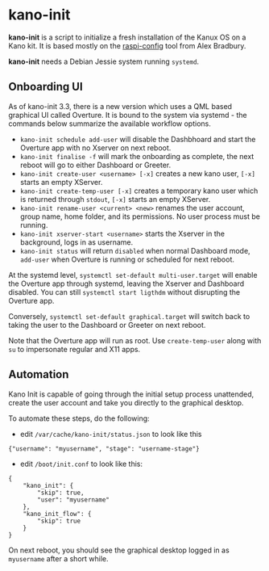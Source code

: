 # kano-init

**kano-init** is a script to initialize a fresh installation of the Kanux OS
on a Kano kit. It is based mostly on the [raspi-config](https://github.com/asb/raspi-config)
tool from Alex Bradbury.

**kano-init** needs a Debian Jessie system running `systemd`.

## Onboarding UI

As of kano-init 3.3, there is a new version which uses a QML based graphical UI called Overture.
It is bound to the system via systemd - the commands below summarize the available workflow options.

 * `kano-init schedule add-user` will disable the Dashbhoard and start the Overture app with no Xserver on next reboot.
 * `kano-init finalise -f` will mark the onboarding as complete, the next reboot will go to either Dashboard or Greeter.
 * `kano-init create-user <username> [-x]` creates a new kano user, `[-x]` starts an empty XServer.
 * `kano-init create-temp-user [-x]` creates a temporary kano user which is returned through `stdout`, `[-x]` starts an empty XServer.
 * `kano-init rename-user <current> <new>` renames the user account, group name, home folder, and its permissions. No user process must be running.
 * `kano-init xserver-start <username>` starts the Xserver in the background, logs in as username.
 * `kano-init status` will return `disabled` when normal Dashboard mode, `add-user` when Overture is running or scheduled for next reboot.

At the systemd level, `systemctl set-default multi-user.target` will enable the Overture app through systemd,
leaving the Xserver and Dashboard disabled. You can still `systemctl start ligthdm` without disrupting the Overture app.

Conversely, `systemctl set-default graphical.target` will switch back to taking the user to the Dashboard or Greeter on next reboot.

Note that the Overture app will run as root. Use `create-temp-user` along with `su` to impersonate regular and X11 apps.

## Automation

Kano Init is capable of going through the initial setup process unattended, create the user account
and take you directly to the graphical desktop.

To automate these steps, do the following:

 * edit `/var/cache/kano-init/status.json` to look like this

 `{"username": "myusername", "stage": "username-stage"}`

 * edit `/boot/init.conf` to look like this:

```
{
    "kano_init": {
        "skip": true,
        "user": "myusername"
    },
    "kano_init_flow": {
        "skip": true
    }
}
```

On next reboot, you should see the graphical desktop logged in as `myusername` after a short while.
